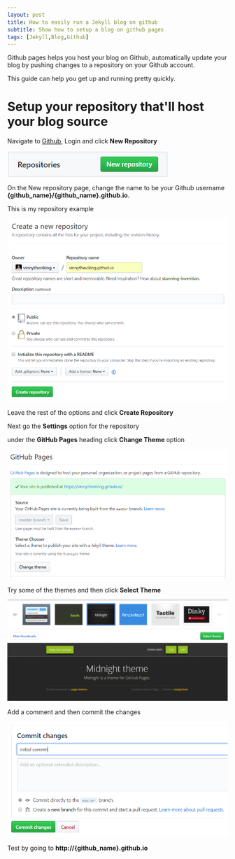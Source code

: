 ```yaml
---
layout: post
title: How to easily run a Jekyll blog on github
subtitle: Show how to setup a blog on github pages
tags: [Jekyll,Blog,Github]
---
```


Github pages helps you host your blog on Github, automatically update your blog by pushing changes to a repository on your Github account.

This guide can help you get up and running pretty quickly.

# Setup your repository that'll host your blog source

Navigate to [Github](http://github.com), Login and click **New Repository**

![New Github repo button]( /img/2018-08-02-install-jekyll/new_repo_button.PNG)

On the New repository page, change the name to be your Github username **{github_name}/{github_name}.github.io**.

This is my repository example

![New Github repo page](/img/2018-08-02-install-jekyll/new_repo_page.PNG)

Leave the rest of the options and click **Create Repository**

Next go the **Settings** option for the repository

under the **GitHub Pages** heading click **Change Theme** option

![Change Theme](/img/2018-08-02-install-jekyll/change_theme.PNG)

Try some of the themes and then click **Select Theme**

![Theme Chooser](/img/2018-08-02-install-jekyll/theme_selection.PNG)

Add a comment and then commit the changes

![Commit Changes](/img/2018-08-02-install-jekyll/commit_changes.PNG)

Test by going to **http://{github_name}.github.io**
